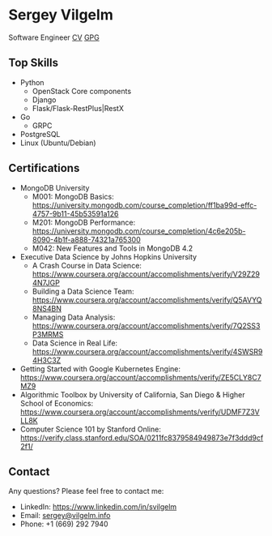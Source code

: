 # Sergey Vilgelm

Software Engineer
[CV](SergeyVilgelmCV.pdf)
[GPG](https://keys.openpgp.org/search?q=sergey%40vilgelm.info)

## Top Skills

* Python
  * OpenStack Core components
  * Django
  * Flask/Flask-RestPlus|RestX
* Go
  * GRPC
* PostgreSQL
* Linux (Ubuntu/Debian)

## Certifications

* MongoDB University
  * M001: MongoDB Basics: https://university.mongodb.com/course_completion/ff1ba99d-effc-4757-9b11-45b53591a126
  * M201: MongoDB Performance: https://university.mongodb.com/course_completion/4c6e205b-8090-4b1f-a888-74321a765300
  * M042: New Features and Tools in MongoDB 4.2
* Executive Data Science by Johns Hopkins University
  * A Crash Course in Data Science: https://www.coursera.org/account/accomplishments/verify/V29Z294N7JGP
  * Building a Data Science Team: https://www.coursera.org/account/accomplishments/verify/Q5AVYQ8NS4BN
  * Managing Data Analysis: https://www.coursera.org/account/accomplishments/verify/7Q2SS3P3MRMS
  * Data Science in Real Life: https://www.coursera.org/account/accomplishments/verify/4SWSR94H3C3Z
* Getting Started with Google Kubernetes Engine: https://www.coursera.org/account/accomplishments/verify/ZE5CLY8C7MZ9
* Algorithmic Toolbox by University of California, San Diego & Higher School of Economics: https://www.coursera.org/account/accomplishments/verify/UDMF7Z3VLL8K
* Computer Science 101 by Stanford Online: https://verify.class.stanford.edu/SOA/0211fc8379584949873e7f3ddd9cf2f1/


## Contact
Any questions? Please feel free to contact me:

* LinkedIn: https://www.linkedin.com/in/svilgelm
* Email: sergey@vilgelm.info
* Phone: +1 (669) 292 7940
